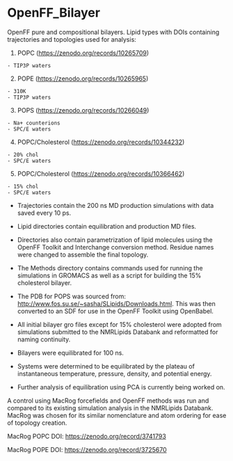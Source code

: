 # OpenFF_Bilayer

OpenFF pure and compositional bilayers.
  Lipid types with DOIs containing trajectories and topologies used for analysis:
  1. POPC (https://zenodo.org/records/10265709)

    - TIP3P waters
  2. POPE (https://zenodo.org/records/10265965)

    - 310K
    - TIP3P waters
  3. POPS (https://zenodo.org/records/10266049)

    - Na+ counterions
    - SPC/E waters
  4. POPC/Cholesterol (https://zenodo.org/records/10344232)

    - 20% chol
    - SPC/E waters
  5. POPC/Cholesterol (https://zenodo.org/records/10366462)

    - 15% chol
    - SPC/E waters

  - Trajectories contain the 200 ns MD production simulations with data saved every 10 ps.
  - Lipid directories contain equilibration and production MD files.
  - Directories also contain parametrization of lipid molecules using the OpenFF Toolkit and Interchange conversion method. Residue names were changed to assemble the final topology.
  - The Methods directory contains commands used for running the simulations in GROMACS as well as a script for building the 15% cholesterol bilayer.

  - The PDB for POPS was sourced from: http://www.fos.su.se/~sasha/SLipids/Downloads.html. This was then converted to an SDF for use in the OpenFF Toolkit using OpenBabel.
  - All initial bilayer gro files except for 15% cholesterol were adopted from simulations submitted to the NMRLipids Databank and reformatted for naming continuity.
  - Bilayers were equilibrated for 100 ns.
  - Systems were determined to be equilibrated by the plateau of instantaneous temperature, pressure, density, and potential energy.
  - Further analysis of equilibration using PCA is currently being worked on.

A control using MacRog forcefields and OpenFF methods was run and compared to its existing simulation analysis in the NMRLipids Databank. MacRog was chosen for its similar nomenclature and atom ordering for ease of topology creation.

MacRog POPC DOI: https://zenodo.org/record/3741793

MacRog POPE DOI: https://zenodo.org/record/3725670
